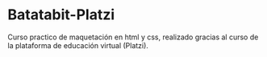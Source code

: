 # Batatabit-Platzi
Curso practico de maquetación en html y css, realizado gracias al curso de la plataforma de educación virtual (Platzi).

